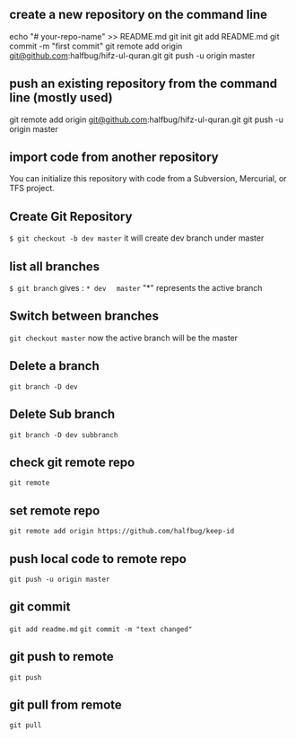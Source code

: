 ## create a new repository on the command line
echo "# your-repo-name" >> README.md
git init
git add README.md
git commit -m "first commit"
git remote add origin git@github.com:halfbug/hifz-ul-quran.git
git push -u origin master
## push an existing repository from the command line (mostly used)
git remote add origin git@github.com:halfbug/hifz-ul-quran.git
git push -u origin master
## import code from another repository
You can initialize this repository with code from a Subversion, Mercurial, or TFS project.

## Create Git Repository

`$ git checkout -b dev master`
it will create dev branch under master

## list all branches
`$ git branch`
gives :
`* dev`
`  master`
"*" represents the active branch

## Switch between branches
`git checkout master`
now the active branch will be the master

## Delete a branch
`git branch -D dev`

## Delete Sub branch
`git branch -D dev subbranch`

## check git remote repo
`git remote`

## set remote repo
`git remote add origin https://github.com/halfbug/keep-id`

## push local code to remote repo
`git push -u origin master`

## git commit 
`git add readme.md`
`git commit -m "text changed" `

## git push to remote
`git push`

## git pull from remote
`git pull`

